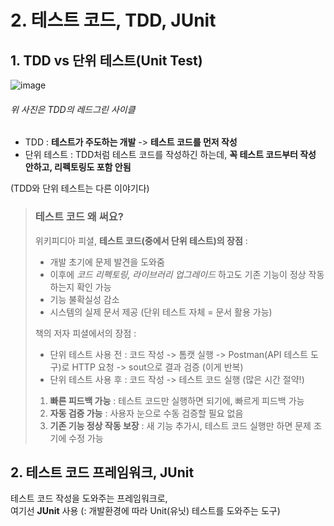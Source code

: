 # 2. 테스트 코드, TDD, JUnit

## 1. TDD vs 단위 테스트(Unit Test)

![image](https://user-images.githubusercontent.com/48408417/111976347-e02cc700-8b44-11eb-9d5a-b40da0e39ed2.png)
###### 위 사진은 TDD의 레드그린 사이클

- TDD : **테스트가 주도하는 개발** -> **테스트 코드를 먼저 작성**
- 단위 테스트 : TDD처럼 테스트 코드를 작성하긴 하는데, **꼭 테스트 코드부터 작성 안하고, 리펙토링도 포함 안됨**

(TDD와 단위 테스트는 다른 이야기다)

> ### 테스트 코드 왜 써요?
>
> 위키피디아 피셜, **테스트 코드(중에서 단위 테스트)의 장점** :
> - 개발 초기에 문제 발견을 도와줌
> - 이후에 *코드 리펙토링, 라이브러리 업그레이드* 하고도 기존 기능이 정상 작동하는지 확인 가능
> - 기능 불확실성 감소
> - 시스템의 실제 문서 제공 (단위 테스트 자체 = 문서 활용 가능)
>
> 책의 저자 피셜에서의 장점 :  
> - 단위 테스트 사용 전 : 코드 작성 -> 톰캣 실행 -> Postman(API 테스트 도구)로 HTTP 요청 -> sout으로 결과 검증 (이게 반복)
> - 단위 테스트 사용 후 : 코드 작성 -> 테스트 코드 실행 (많은 시간 절약!)
> 1. **빠른 피드백 가능** : 테스트 코드만 실행하면 되기에, 빠르게 피드백 가능
> 2. **자동 검증 가능** : 사용자 눈으로 수동 검증할 필요 없음
> 3. **기존 기능 정상 작동 보장** : 새 기능 추가시, 테스트 코드 실행만 하면 문제 조기에 수정 가능


## 2. 테스트 코드 프레임워크, JUnit

테스트 코드 작성을 도와주는 프레임워크로,  
여기선 **JUnit** 사용 (: 개발환경에 따라 Unit(유닛) 테스트를 도와주는 도구)
